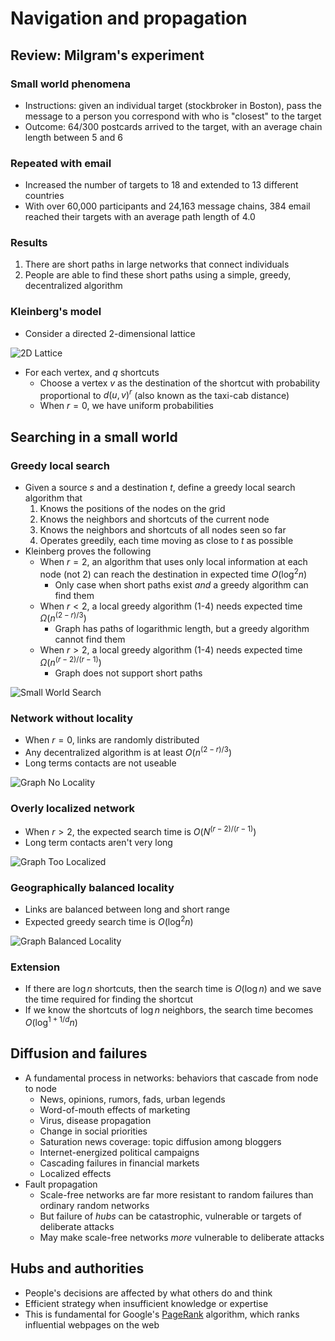 # Navigation and propagation

## Review: Milgram's experiment

### Small world phenomena

- Instructions: given an individual target (stockbroker in Boston), pass the message to a person you correspond with who is "closest" to the target
- Outcome: 64/300 postcards arrived to the target, with an average chain length between 5 and 6

### Repeated with email

- Increased the number of targets to 18 and extended to 13 different countries
- With over 60,000 participants and 24,163 message chains, 384 email reached their targets with an average path length of 4.0

### Results

1) There are short paths in large networks that connect individuals
2) People are able to find these short paths using a simple, greedy, decentralized algorithm

### Kleinberg's model

- Consider a directed 2-dimensional lattice

![2D Lattice](./figures/2d-lattice.png)

- For each vertex, and $q$ shortcuts
    - Choose a vertex $v$ as the destination of the shortcut with probability proportional to $d(u, v)^{r}$ (also known as the taxi-cab distance)
    - When $r = 0$, we have uniform probabilities

## Searching in a small world

### Greedy local search

- Given a source $s$ and a destination $t$, define a greedy local search algorithm that
    1) Knows the positions of the nodes on the grid
    2) Knows the neighbors and shortcuts of the current node
    3) Knows the neighbors and shortcuts of all nodes seen so far
    4) Operates greedily, each time moving as close to $t$ as possible
- Kleinberg proves the following
    - When $r = 2$, an algorithm that uses only local information at each node (not 2) can reach the destination in expected time $O(\log^{2} n)$
        - Only case when short paths exist *and* a greedy algorithm can find them
    - When $r < 2$, a local greedy algorithm (1-4) needs expected time $\Omega(n^{(2-r)/3})$
        - Graph has paths of logarithmic length, but a greedy algorithm cannot find them
    - When $r > 2$, a local greedy algorithm (1-4) needs expected time $\Omega(n^{(r-2)/(r-1)})$
        - Graph does not support short paths

![Small World Search](./figures/small-world-search.png)

### Network without locality

- When $r = 0$, links are randomly distributed
- Any decentralized algorithm is at least $O(n^{(2-r)/3})$
- Long terms contacts are not useable

![Graph No Locality](./figures/graph-no-locality.png)

### Overly localized network

- When $r > 2$, the expected search time is $O(N^{(r-2)/(r-1)})$
- Long term contacts aren't very long

![Graph Too Localized](./figures/graph-too-localized.png)

### Geographically balanced locality

- Links are balanced between long and short range
- Expected greedy search time is $O(\log^{2} n)$

![Graph Balanced Locality](./figures/graph-balanced-locality.png)

### Extension

- If there are $\log n$ shortcuts, then the search time is $O(\log n)$ and we save the time required for finding the shortcut
- If we know the shortcuts of $\log n$ neighbors, the search time becomes $O(\log^{1+1/d} n)$

## Diffusion and failures

- A fundamental process in networks: behaviors that cascade from node to node
    - News, opinions, rumors, fads, urban legends
    - Word-of-mouth effects of marketing
    - Virus, disease propagation
    - Change in social priorities
    - Saturation news coverage: topic diffusion among bloggers
    - Internet-energized political campaigns
    - Cascading failures in financial markets
    - Localized effects
- Fault propagation
    - Scale-free networks are far more resistant to random failures than ordinary random networks
    - But failure of *hubs* can be catastrophic, vulnerable or targets of deliberate attacks
    - May make scale-free networks *more* vulnerable to deliberate attacks

## Hubs and authorities

- People's decisions are affected by what others do and think
- Efficient strategy when insufficient knowledge or expertise
- This is fundamental for Google's [PageRank](https://en.wikipedia.org/wiki/PageRank) algorithm, which ranks influential webpages on the web